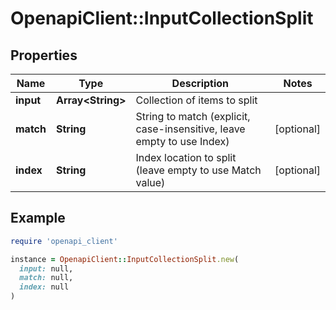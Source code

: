 # OpenapiClient::InputCollectionSplit

## Properties

| Name | Type | Description | Notes |
| ---- | ---- | ----------- | ----- |
| **input** | **Array&lt;String&gt;** | Collection of items to split |  |
| **match** | **String** | String to match (explicit, case-insensitive, leave empty to use Index) | [optional] |
| **index** | **String** | Index location to split (leave empty to use Match value) | [optional] |

## Example

```ruby
require 'openapi_client'

instance = OpenapiClient::InputCollectionSplit.new(
  input: null,
  match: null,
  index: null
)
```

